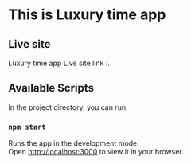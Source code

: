 # This is Luxury time app
## Live site

 Luxury time app Live site link :[](https://facebook.github.io/create-react-app/docs/getting-started).

## Available Scripts

In the project directory, you can run:

### `npm start`

Runs the app in the development mode.\
Open [http://localhost:3000](http://localhost:3000) to view it in your browser.

